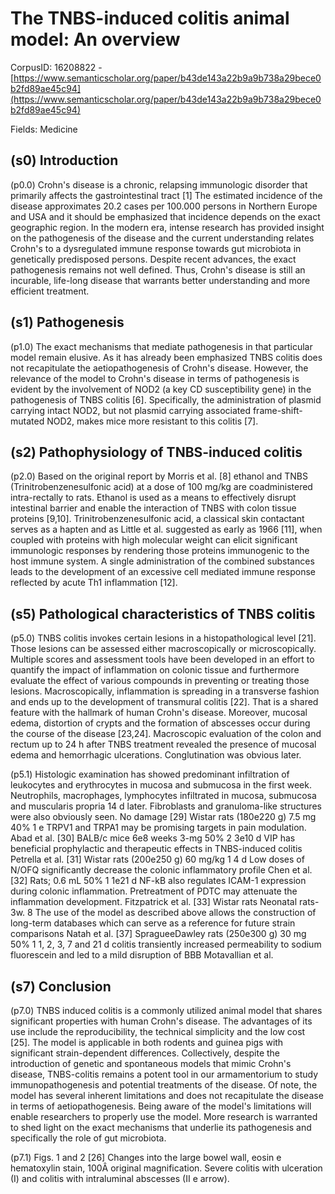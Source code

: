# The TNBS-induced colitis animal model: An overview

CorpusID: 16208822 - [https://www.semanticscholar.org/paper/b43de143a22b9a9b738a29bece0b2fd89ae45c94](https://www.semanticscholar.org/paper/b43de143a22b9a9b738a29bece0b2fd89ae45c94)

Fields: Medicine

## (s0) Introduction
(p0.0) Crohn's disease is a chronic, relapsing immunologic disorder that primarily affects the gastrointestinal tract [1] The estimated incidence of the disease approximates 20.2 cases per 100.000 persons in Northern Europe and USA and it should be emphasized that incidence depends on the exact geographic region. In the modern era, intense research has provided insight on the pathogenesis of the disease and the current understanding relates Crohn's to a dysregulated immune response towards gut microbiota in genetically predisposed persons. Despite recent advances, the exact pathogenesis remains not well defined. Thus, Crohn's disease is still an incurable, life-long disease that warrants better understanding and more efficient treatment.
## (s1) Pathogenesis
(p1.0) The exact mechanisms that mediate pathogenesis in that particular model remain elusive. As it has already been emphasized TNBS colitis does not recapitulate the aetiopathogenesis of Crohn's disease. However, the relevance of the model to Crohn's disease in terms of pathogenesis is evident by the involvement of NOD2 (a key CD susceptibility gene) in the pathogenesis of TNBS colitis [6]. Specifically, the administration of plasmid carrying intact NOD2, but not plasmid carrying associated frame-shift-mutated NOD2, makes mice more resistant to this colitis [7].
## (s2) Pathophysiology of TNBS-induced colitis
(p2.0) Based on the original report by Morris et al. [8] ethanol and TNBS (Trinitrobenzenesulfonic acid) at a dose of 100 mg/kg are coadministered intra-rectally to rats. Ethanol is used as a means to effectively disrupt intestinal barrier and enable the interaction of TNBS with colon tissue proteins [9,10]. Trinitrobenzenesulfonic acid, a classical skin contactant serves as a hapten and as Little et al. suggested as early as 1966 [11], when coupled with proteins with high molecular weight can elicit significant immunologic responses by rendering those proteins immunogenic to the host immune system. A single administration of the combined substances leads to the development of an excessive cell mediated immune response reflected by acute Th1 inflammation [12].
## (s5) Pathological characteristics of TNBS colitis
(p5.0) TNBS colitis invokes certain lesions in a histopathological level [21]. Those lesions can be assessed either macroscopically or microscopically. Multiple scores and assessment tools have been developed in an effort to quantify the impact of inflammation on colonic tissue and furthermore evaluate the effect of various compounds in preventing or treating those lesions. Macroscopically, inflammation is spreading in a transverse fashion and ends up to the development of transmural colitis [22]. That is a shared feature with the hallmark of human Crohn's disease. Moreover, mucosal edema, distortion of crypts and the formation of abscesses occur during the course of the disease [23,24]. Macroscopic evaluation of the colon and rectum up to 24 h after TNBS treatment revealed the presence of mucosal edema and hemorrhagic ulcerations. Conglutination was obvious later.

(p5.1) Histologic examination has showed predominant infiltration of leukocytes and erythrocytes in mucosa and submucosa in the first week. Neutrophils, macrophages, lymphocytes infiltrated in mucosa, submucosa and muscularis propria 14 d later. Fibroblasts and granuloma-like structures were also obviously seen. No damage  [29] Wistar rats (180e220 g) 7.5 mg 40% 1 e TRPV1 and TRPA1 may be promising targets in pain modulation. Abad et al. [30] BALB/c mice 6e8 weeks 3-mg 50% 2 3e10 d VIP has beneficial prophylactic and therapeutic effects in TNBS-induced colitis Petrella et al. [31] Wistar rats (200e250 g) 60 mg/kg 1 4 d Low doses of N/OFQ significantly decrease the colonic inflammatory profile Chen et al. [32] Rats; 0.6 mL 50% 1 1e21 d NF-kB also regulates ICAM-1 expression during colonic inflammation. Pretreatment of PDTC may attenuate the inflammation development. Fitzpatrick et al. [33] Wistar rats Neonatal rats-3w. 8  The use of the model as described above allows the construction of long-term databases which can serve as a reference for future strain comparisons Natah et al. [37] SpragueeDawley rats (250e300 g) 30 mg 50% 1 1, 2, 3, 7 and 21 d colitis transiently increased permeability to sodium fluorescein and led to a mild disruption of BBB Motavallian et al.
## (s7) Conclusion
(p7.0) TNBS induced colitis is a commonly utilized animal model that shares significant properties with human Crohn's disease. The advantages of its use include the reproducibility, the technical simplicity and the low cost [25]. The model is applicable in both rodents and guinea pigs with significant strain-dependent differences. Collectively, despite the introduction of genetic and spontaneous models that mimic Crohn's disease, TNBS-colitis remains a potent tool in our armamentorium to study immunopathogenesis and potential treatments of the disease. Of note, the model has several inherent limitations and does not recapitulate the disease in terms of aetiopathogenesis. Being aware of the model's limitations will enable researchers to properly use the model. More research is warranted to shed light on the exact mechanisms that underlie its pathogenesis and specifically the role of gut microbiota.

(p7.1) Figs. 1 and 2 [26] Changes into the large bowel wall, eosin e hematoxylin stain, 100Â original magnification. Severe colitis with ulceration (I) and colitis with intraluminal abscesses (II e arrow).
